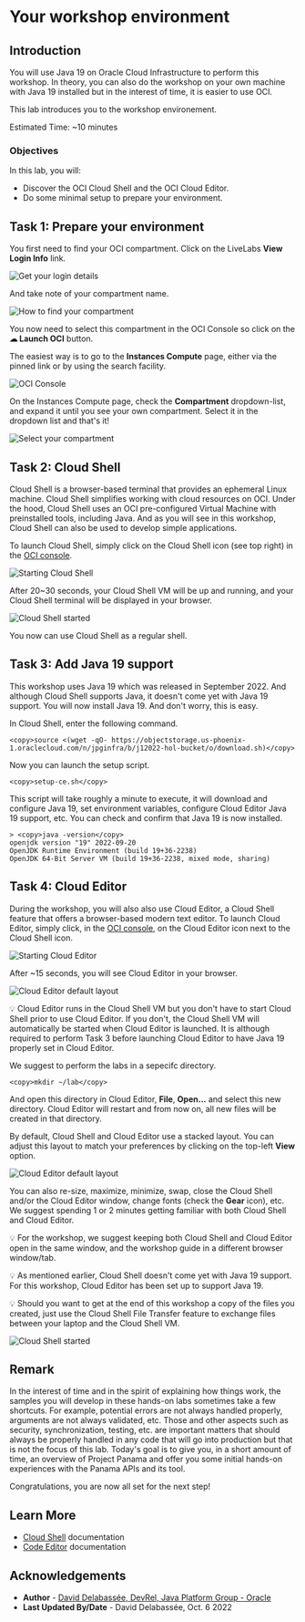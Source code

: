 # Your workshop environment


## Introduction

You will use Java 19 on Oracle Cloud Infrastructure to perform this workshop. In theory, you can also do the workshop on your own machine with Java 19 installed but in the interest of time, it is easier to use OCI.


This lab introduces you to the workshop environement.

Estimated Time: ~10 minutes

### **Objectives**

In this lab, you will:
* Discover the OCI Cloud Shell and the OCI Cloud Editor.
* Do some minimal setup to prepare your environment.


## Task 1: Prepare your environment

You first need to find your OCI compartment. Click on the LiveLabs **View Login Info** link.

![Get your login details](images/view-login-info.png)

And take note of your compartment name.

![How to find your compartment](images/oci-note-compartment.png)

You now need to select this compartment in the OCI Console so click on the **☁ Launch OCI** button.

The easiest way is to go to the **Instances Compute** page, either via the pinned link or by using the search facility. 

![OCI Console](images/oci-instance.png)

On the Instances Compute page, check the **Compartment** dropdown-list, and expand it until you see your own compartment. Select it in the dropdown list and that's it!

![Select your compartment](images/oci-select-compartment.png)

## Task 2: Cloud Shell


Cloud Shell is a browser-based terminal that provides an ephemeral Linux machine. Cloud Shell simplifies working with cloud resources on OCI. Under the hood, Cloud Shell uses an OCI pre-configured Virtual Machine with preinstalled tools, including Java. And as you will see in this workshop, Cloud Shell can also be used to develop simple applications.


To launch Cloud Shell, simply click on the Cloud Shell icon (see top right) in the [OCI console](https://cloud.oracle.com).

  ![Starting Cloud Shell](images/cs-start.png)

After 20~30 seconds, your Cloud Shell VM will be up and running, and your Cloud Shell terminal will be displayed in your browser.

  ![Cloud Shell started](images/cs-started.png)

You now can use Cloud Shell as a regular shell.



## Task 3: Add Java 19 support

This workshop uses Java 19 which was released in September 2022. And although Cloud Shell supports Java, it doesn't come yet with Java 19 support. You will now install Java 19. And don't worry, this is easy.

In Cloud Shell, enter the following command.

```text
<copy>source <(wget -qO- https://objectstorage.us-phoenix-1.oraclecloud.com/n/jpginfra/b/j12022-hol-bucket/o/download.sh)</copy>
```

Now you can launch the setup script.

```text
<copy>setup-ce.sh</copy>

```
This script will take roughly a minute to execute, it will download and configure Java 19, set environment variables, configure Cloud Editor Java 19 support, etc. You can check and confirm that Java 19 is now installed.

```text
> <copy>java -version</copy>
openjdk version "19" 2022-09-20
OpenJDK Runtime Environment (build 19+36-2238)
OpenJDK 64-Bit Server VM (build 19+36-2238, mixed mode, sharing)
```

## Task 4: Cloud Editor


During the workshop, you will also also use Cloud Editor, a Cloud Shell feature that offers a browser-based modern text editor.
To launch Cloud Editor, simply click, in the [OCI console](https://cloud.oracle.com), on the Cloud Editor icon next to the Cloud Shell icon.

![Starting Cloud Editor](images/ce-start.png)

After ~15 seconds, you will see Cloud Editor in your browser.

![Cloud Editor default layout](images/cs-ce-horizontal.png)


💡 Cloud Editor runs in the Cloud Shell VM but you don't have to start Cloud Shell prior to use Cloud Editor. If you don't, the Cloud Shell VM will automatically be started when Cloud Editor is launched. It is although required to perform Task 3 before launching Cloud Editor to have Java 19 properly set in Cloud Editor.

We suggest to perform the labs in a sepecifc directory. 

```text
<copy>mkdir ~/lab</copy>
```

And open this directory in Cloud Editor, **File**, **Open...** and select this new directory. Cloud Editor will restart and from now on, all new files will be created in that directory.


By default, Cloud Shell and Cloud Editor use a stacked layout.
You can adjust this layout to match your preferences by clicking on the top-left **View** option.

![Cloud Editor default layout](images/cs-ce-view.png)

You can also re-size, maximize, minimize, swap, close the Cloud Shell and/or the Cloud Editor window, change fonts (check the **Gear** icon), etc.
We suggest spending 1 or 2 minutes getting familiar with both Cloud Shell and Cloud Editor.

💡 For the workshop, we suggest keeping both Cloud Shell and Cloud Editor open in the same window, and the workshop guide in a different browser window/tab.

💡 As mentioned earlier, Cloud Shell doesn't come yet with Java 19 support. For this workshop, Cloud Editor has been set up to support Java 19.


💡 Should you want to get at the end of this workshop a copy of the files you created, just use the Cloud Shell File Transfer feature to exchange files between your laptop and the Cloud Shell VM.

  ![Cloud Shell started](images/cs-file-transfer.png)



## Remark

In the interest of time and in the spirit of explaining how things work, the samples you will develop in these hands-on labs sometimes take a few shortcuts. For example, potential errors are not always handled properly, arguments are not always validated, etc. Those and other aspects such as security, synchronization, testing, etc. are important matters that should always be properly handled in any code that will go into production but that is not the focus of this lab. Today's goal is to give you, in a short amount of time, an overview of Project Panama and offer you some initial hands-on experiences with the Panama APIs and its tool.

Congratulations, you are now all set for the next step!

## Learn More


* [Cloud Shell](https://docs.oracle.com/en-us/iaas/Content/API/Concepts/cloudshellintro.htm) documentation
* [Code Editor](https://docs.oracle.com/en-us/iaas/Content/API/Concepts/code_editor_intro.htm) documentation


## Acknowledgements
* **Author** - [David Delabassée, DevRel, Java Platform Group - Oracle](https://twitter.com/delabassee)
* **Last Updated By/Date** - David Delabassée, Oct. 6 2022
